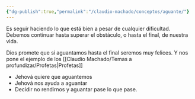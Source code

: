 ```yaml
---
{"dg-publish":true,"permalink":"/claudio-machado/conceptos/aguante/"}
---
```



Es seguir haciendo lo que está bien a pesar de cualquier dificultad. Debemos continuar hasta superar el obstáculo, o hasta el final, de nuestra vida. 

Dios promete que si aguantamos hasta el final seremos muy felices. Y nos pone el ejemplo de los [[Claudio Machado/Temas a profundizar/Profetas\|Profetas]] 

- Jehová quiere que aguantemos 
- Jehová nos ayuda a aguantar 
- Decidir no rendirnos y aguantar pase lo que pase.











